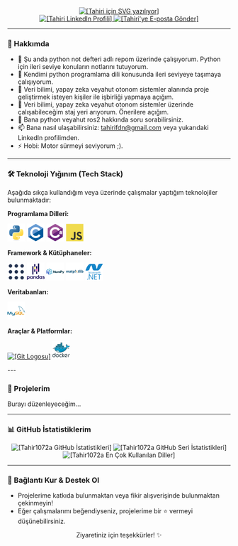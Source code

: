 <div align="center">
  <a href="https://git.io/typing-svg">
    <img src="https://readme-typing-svg.herokuapp.com?font=Fira+Code&pause=1000&color=36BCF7&center=true&vCenter=true&width=435&lines=Merhaba,+Ben+Tahiri;Backend+Geliştirici;Sürekli+Öğreniyorum;Projelerimi+Keşfedin!" alt="[Tahiri için SVG yazılıyor]" />
  </a>
</div>

<div align="center">
  <a href="https://www.linkedin.com/in/thr-fdn-4a88a620a/" target="_blank">
    <img src="https://img.shields.io/badge/LinkedIn-0077B5?style=for-the-badge&logo=linkedin&logoColor=white" alt="[Tahiri LinkedIn Profili]"/>
  </a>
  <a href="mailto:tahirifdn@gmail.com">
    <img src="https://img.shields.io/badge/Gmail-D14836?style=for-the-badge&logo=gmail&logoColor=white" alt="[Tahiri'ye E-posta Gönder]"/>
  </a>
  </div>

---

### 👋 Hakkımda

- 🔭 Şu anda python not defteri adlı repom üzerinde çalışıyorum. Python için ileri seviye konuların notlarını tutuyorum.
- 🌱 Kendimi python programlama dili konusunda ileri seviyeye taşımaya çalışıyorum.
- 👯 Veri bilimi, yapay zeka veyahut otonom sistemler alanında proje geliştirmek isteyen kişiler ile işbirliği yapmaya açığım.
- 🤔 Veri bilimi, yapay zeka veyahut otonom sistemler üzerinde çalışabileceğim staj yeri arıyorum. Önerilere açığım.
- 💬 Bana python veyahut ros2 hakkında soru sorabilirsiniz.
- 📫 Bana nasıl ulaşabilirsiniz: tahirifdn@gmail.com veya yukarıdaki LinkedIn profilimden.
- ⚡ Hobi: Motor sürmeyi seviyorum ;).

---

### 🛠️ Teknoloji Yığınım (Tech Stack)

Aşağıda sıkça kullandığım veya üzerinde çalışmalar yaptığım teknolojiler bulunmaktadır:

**Programlama Dilleri:**
<p align="left">
  <a href="https://www.python.org" target="_blank" rel="noreferrer"><img src="https://raw.githubusercontent.com/devicons/devicon/master/icons/python/python-original.svg" alt="[Python Logosu]" width="40" height="40"/></a>
  <a href="https://www.cprogramming.com/" target="_blank" rel="noreferrer"><img src="https://raw.githubusercontent.com/devicons/devicon/master/icons/c/c-original.svg" alt="[C Logosu]" width="40" height="40"/></a>
  <a href="https://dotnet.microsoft.com/" target="_blank" rel="noreferrer"><img src="https://raw.githubusercontent.com/devicons/devicon/master/icons/csharp/csharp-original.svg" alt="[C# Logosu]" width="40" height="40"/></a>
  <a href="https://developer.mozilla.org/en-US/docs/Web/JavaScript" target="_blank" rel="noreferrer"><img src="https://raw.githubusercontent.com/devicons/devicon/master/icons/javascript/javascript-original.svg" alt="[JavaScript Logosu]" width="40" height="40"/></a>
  </p>

**Framework & Kütüphaneler:**
<p align="left">
  <a href="https://docs.ros.org/en/foxy/index.html" target="_blank" rel="noreferrer"><img src="https://raw.githubusercontent.com/devicons/devicon/develop/icons/ros/ros-original.svg" alt="[ROS Logosu]" width="40" height="40"/></a>
  <a href="https://pandas.pydata.org/" target="_blank" rel="noreferrer"><img src="https://raw.githubusercontent.com/devicons/devicon/master/icons/pandas/pandas-original-wordmark.svg" alt="[Pandas Logosu]" width="40" height="40"/></a>
  <a href="https://numpy.org/" target="_blank" rel="noreferrer"><img src="https://raw.githubusercontent.com/devicons/devicon/master/icons/numpy/numpy-original-wordmark.svg" alt="[NumPy Logosu]" width="40" height="40"/></a>
  <a href="https://matplotlib.org/" target="_blank" rel="noreferrer"><img src="https://raw.githubusercontent.com/devicons/devicon/master/icons/matplotlib/matplotlib-original-wordmark.svg" alt="[Matplotlib Logosu]" width="40" height="40"/></a>
  <a href="https://dotnet.microsoft.com/" target="_blank" rel="noreferrer"><img src="https://raw.githubusercontent.com/devicons/devicon/master/icons/dot-net/dot-net-plain-wordmark.svg" alt="[.NET Logosu]" width="40" height="40"/></a>
</p>

**Veritabanları:**
<p align="left">
  <a href="https://www.mysql.com/" target="_blank" rel="noreferrer"><img src="https://raw.githubusercontent.com/devicons/devicon/master/icons/mysql/mysql-original-wordmark.svg" alt="[MySQL Logosu]" width="40" height="40"/></a>
</p>

**Araçlar & Platformlar:**
<p align="left">
  <a href="https://git-scm.com/" target="_blank" rel="noreferrer"><img src="https://www.vectorlogo.zone/logos/git-scm/git-scm-icon.svg" alt="[Git Logosu]" width="40" height="40"/></a>
  <a href="https://docker.com/" target="_blank" rel="noreferrer"><img src="https://raw.githubusercontent.com/devicons/devicon/master/icons/docker/docker-original-wordmark.svg" alt="[Docker Logosu]" width="40" height="40"/></a>
  </p>
---

### 🚀 Projelerim

Burayı düzenleyeceğim...

---

### 📊 GitHub İstatistiklerim

<p align="center">
  <img width="48%" src="https://github-readme-stats.vercel.app/api?username=Tahir1072a&show_icons=true&theme=radical&hide_border=true&include_all_commits=true&count_private=true" alt="[Tahir1072a GitHub İstatistikleri]"/>
  <img width="48%" src="https://github-readme-streak-stats.herokuapp.com/?user=Tahir1072a&theme=radical&hide_border=true" alt="[Tahir1072a GitHub Seri İstatistikleri]"/>
  <br/>
  <img width="48%" src="https://github-readme-stats.vercel.app/api/top-langs/?username=Tahir1072a&layout=compact&theme=radical&hide_border=true" alt="[Tahir1072a En Çok Kullanılan Diller]"/>
</p>

---

### 🤝 Bağlantı Kur & Destek Ol

-   Projelerime katkıda bulunmaktan veya fikir alışverişinde bulunmaktan çekinmeyin!
-   Eğer çalışmalarımı beğendiyseniz, projelerime bir ⭐ vermeyi düşünebilirsiniz.

<div align="center">
  <p>Ziyaretiniz için teşekkürler! ✨</p>
</div>
